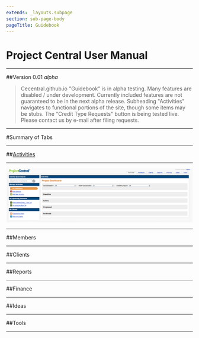 ```yaml
---
extends: _layouts.subpage
section: sub-page-body
pageTitle: Guidebook
---
```


# Project Central User Manual

---

##Version 0.01 _alpha_

>Cecentral.github.io "Guidebook" is in alpha testing. Many features are disabled / under development. Currently included features are not guaranteed to be in the next alpha release. Subheading "Activities" navigates to functional portions of the site, though some items may be stubs. The "Credit Type Requests" button is being tested live. Please contact us by e-mail after filing requests.

---

#Summary of Tabs

---

##[Activities](/activities)

---

[![image of Activities Tab](../img/activity/ActivitiesTab.png)](/activities)

---

##Members

---

##Clients

---

##Reports

---

##Finance

---

##Ideas

---

##Tools

---
